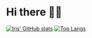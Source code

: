 # Hi there 👋🏻

[![Iris' GitHub stats](https://github-readme-stats.vercel.app/api?username=cloudIris75)](https://github.com/cloudIris75)
[![Top Langs](https://github-readme-stats.vercel.app/api/top-langs/?username=cloudIris75&layout=compact)](https://github.com/cloudIris75)
